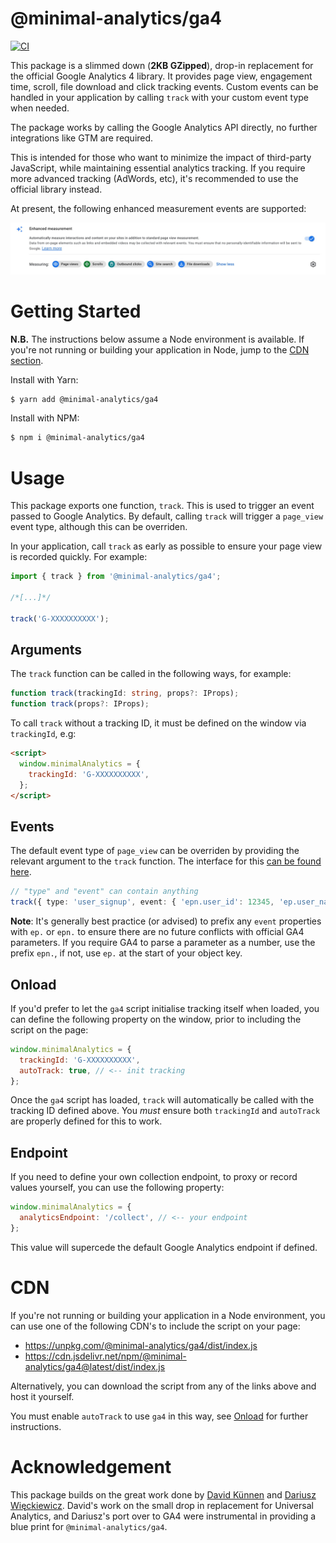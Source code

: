 # @minimal-analytics/ga4

[![CI](https://github.com/jahilldev/minimal-analytics/actions/workflows/ci.yml/badge.svg)](https://github.com/jahilldev/minimal-analytics/actions/workflows/ci.yml)

This package is a slimmed down (**2KB GZipped**), drop-in replacement for the official Google Analytics 4 library. It provides page view, engagement time, scroll, file download and click tracking events. Custom events can be handled in your application by calling `track` with your custom event type when needed.

The package works by calling the Google Analytics API directly, no further integrations like GTM are required.

This is intended for those who want to minimize the impact of third-party JavaScript, while maintaining essential analytics tracking. If you require more advanced tracking (AdWords, etc), it's recommended to use the official library instead.

At present, the following enhanced measurement events are supported:

![Enhanced Measurement](https://github.com/jahilldev/minimal-analytics/blob/main/assets/ga4-support.jpg?raw=true)

# Getting Started

**N.B.** The instructions below assume a Node environment is available. If you're not running or building your application in Node, jump to the [CDN section](#cdn).

Install with Yarn:

```bash
$ yarn add @minimal-analytics/ga4
```

Install with NPM:

```bash
$ npm i @minimal-analytics/ga4
```

# Usage

This package exports one function, `track`. This is used to trigger an event passed to Google Analytics. By default, calling `track` will trigger a `page_view` event type, although this can be overriden.

In your application, call `track` as early as possible to ensure your page view is recorded quickly. For example:

```js
import { track } from '@minimal-analytics/ga4';

/*[...]*/

track('G-XXXXXXXXXX');
```

## Arguments

The `track` function can be called in the following ways, for example:

```ts
function track(trackingId: string, props?: IProps);
function track(props?: IProps);
```

To call `track` without a tracking ID, it must be defined on the window via `trackingId`, e.g:

```html
<script>
  window.minimalAnalytics = {
    trackingId: 'G-XXXXXXXXXX',
  };
</script>
```

## Events

The default event type of `page_view` can be overriden by providing the relevant argument to the `track` function. The interface for this [can be found here](https://github.com/jahilldev/minimal-analytics/blob/main/packages/ga4/src/index.ts#L24).

```ts
// "type" and "event" can contain anything
track({ type: 'user_signup', event: { 'epn.user_id': 12345, 'ep.user_name': 'John', });
```

**Note**: It's generally best practice (or advised) to prefix any `event` properties with `ep.` or `epn.` to ensure there are no future conflicts with official GA4 parameters. If you require GA4 to parse a parameter as a number, use the prefix `epn.`, if not, use `ep.` at the start of your object key.

## Onload

If you'd prefer to let the `ga4` script initialise tracking itself when loaded, you can define the following property on the window, prior to including the script on the page:

```js
window.minimalAnalytics = {
  trackingId: 'G-XXXXXXXXXX',
  autoTrack: true, // <-- init tracking
};
```

Once the `ga4` script has loaded, `track` will automatically be called with the tracking ID defined above. You _must_ ensure both `trackingId` and `autoTrack` are properly defined for this to work.

## Endpoint

If you need to define your own collection endpoint, to proxy or record values yourself, you can use the following property:

```js
window.minimalAnalytics = {
  analyticsEndpoint: '/collect', // <-- your endpoint
};
```

This value will supercede the default Google Analytics endpoint if defined.

# CDN

If you're not running or building your application in a Node environment, you can use one of the following CDN's to include the script on your page:

- https://unpkg.com/@minimal-analytics/ga4/dist/index.js
- https://cdn.jsdelivr.net/npm/@minimal-analytics/ga4@latest/dist/index.js

Alternatively, you can download the script from any of the links above and host it yourself.

You must enable `autoTrack` to use `ga4` in this way, see [Onload](#onload) for further instructions.

# Acknowledgement

This package builds on the great work done by [David Künnen](https://github.com/DavidKuennen) and [Dariusz Więckiewicz](https://github.com/idarek). David's work on the small drop in replacement for Universal Analytics, and Dariusz's port over to GA4 were instrumental in providing a blue print for `@minimal-analytics/ga4`.
